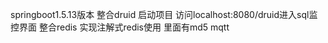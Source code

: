 springboot1.5.13版本   整合druid  启动项目  访问localhost:8080/druid进入sql监控界面
整合redis  实现注解式redis使用 里面有md5 mqtt